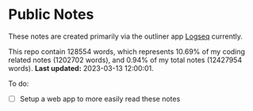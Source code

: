# Public Notes

These notes are created primarily via the outliner app [Logseq](https://github.com/logseq/logseq) currently.

This repo contain 128554 words, which represents 10.69% of my coding related notes (1202702 words), and 0.94% of my total notes (12427954 words). **Last updated:** 2023-03-13 12:00:01. 

To do:

- [ ] Setup a web app to more easily read these notes

